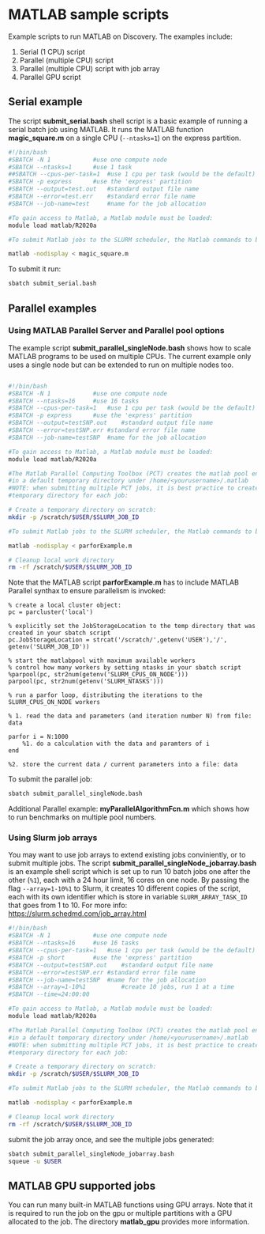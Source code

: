 # MATLAB sample scripts
Example scripts to run MATLAB on Discovery. The examples include:

1. Serial (1 CPU) script
2. Parallel (multiple CPU) script
3. Parallel (multiple CPU) script with job array 
4. Parallel GPU script

## Serial example

The script **submit_serial.bash** shell script is a basic example of running a serial batch job using MATLAB. It runs the MATLAB function **magic_square.m** on a single CPU (`--ntasks=1`) on the express partition.

```bash
#!/bin/bash
#SBATCH -N 1			#use one compute node
#SBATCH --ntasks=1		#use 1 task
##SBATCH --cpus-per-task=1	#use 1 cpu per task (would be the default)
#SBATCH -p express		#use the 'express' partition
#SBATCH --output=test.out	#standard output file name
#SBATCH --error=test.err	#standard error file name
#SBATCH --job-name=test		#name for the job allocation

#To gain access to Matlab, a Matlab module must be loaded:
module load matlab/R2020a

#To submit Matlab jobs to the SLURM scheduler, the Matlab commands to be executed must be containined in a single .m script:

matlab -nodisplay < magic_square.m
```

To submit it run:
```bash
sbatch submit_serial.bash 
```

## Parallel examples

### Using MATLAB Parallel Server and Parallel pool options

The example script **submit_parallel_singleNode.bash** shows how to scale MATLAB programs to be used on multiple CPUs. The current example only uses a single node but can be extended to run on multiple nodes too.

```bash

#!/bin/bash
#SBATCH -N 1			#use one compute node
#SBATCH --ntasks=16		#use 16 tasks
#SBATCH --cpus-per-task=1	#use 1 cpu per task (would be the default)
#SBATCH -p express		#use the 'express' partition
#SBATCH --output=testSNP.out	#standard output file name
#SBATCH --error=testSNP.err	#standard error file name
#SBATCH --job-name=testSNP	#name for the job allocation

#To gain access to Matlab, a Matlab module must be loaded:
module load matlab/R2020a

#The Matlab Parallel Computing Toolbox (PCT) creates the matlab pool environment
#in a default temporary directory under /home/<yourusername>/.matlab
#NOTE: when submitting multiple PCT jobs, it is best practice to create a different
#temporary directory for each job:

# Create a temporary directory on scratch:
mkdir -p /scratch/$USER/$SLURM_JOB_ID

#To submit Matlab jobs to the SLURM scheduler, the Matlab commands to be executed must be containined in a single .m script:

matlab -nodisplay < parforExample.m 

# Cleanup local work directory
rm -rf /scratch/$USER/$SLURM_JOB_ID

```

Note that the MATLAB script **parforExample.m** has to include MATLAB Parallel synthax to ensure parallelism is invoked:

```
% create a local cluster object:
pc = parcluster('local')

% explicitly set the JobStorageLocation to the temp directory that was created in your sbatch script
pc.JobStorageLocation = strcat('/scratch/',getenv('USER'),'/', getenv('SLURM_JOB_ID'))

% start the matlabpool with maximum available workers
% control how many workers by setting ntasks in your sbatch script
%parpool(pc, str2num(getenv('SLURM_CPUS_ON_NODE')))
parpool(pc, str2num(getenv('SLURM_NTASKS')))

% run a parfor loop, distributing the iterations to the SLURM_CPUS_ON_NODE workers

% 1. read the data and parameters (and iteration number N) from file: data

parfor i = N:1000
	%1. do a calculation with the data and paramters of i
end

%2. store the current data / current parameters into a file: data
```

To submit the parallel job:

```bash
sbatch submit_parallel_singleNode.bash
```

Additional Parallel example: **myParallelAlgorithmFcn.m** which shows how to run benchmarks on multiple pool numbers.

### Using Slurm job arrays

You may want to use job arrays to extend existing jobs conviniently, or to submit multiple jobs. The script **submit_parallel_singleNode_jobarray.bash** is an example shell script which is set up to run 10 batch jobs one after the other (`%1`), each with a 24 hour limit, 16 cores on one node. By passing the flag `--array=1-10%1` to Slurm, it creates 10 different copies of the script, each with its own identifier which is store in variable `SLURM_ARRAY_TASK_ID` that goes from 1 to 10. For more info: https://slurm.schedmd.com/job_array.html 

```bash
#!/bin/bash
#SBATCH -N 1			#use one compute node
#SBATCH --ntasks=16		#use 16 tasks
#SBATCH --cpus-per-task=1	#use 1 cpu per task (would be the default)
#SBATCH -p short		#use the 'express' partition
#SBATCH --output=testSNP.out	#standard output file name
#SBATCH --error=testSNP.err	#standard error file name
#SBATCH --job-name=testSNP	#name for the job allocation
#SBATCH --array=1-10%1          #create 10 jobs, run 1 at a time
#SBATCH --time=24:00:00

#To gain access to Matlab, a Matlab module must be loaded:
module load matlab/R2020a

#The Matlab Parallel Computing Toolbox (PCT) creates the matlab pool environment
#in a default temporary directory under /home/<yourusername>/.matlab
#NOTE: when submitting multiple PCT jobs, it is best practice to create a different
#temporary directory for each job:

# Create a temporary directory on scratch:
mkdir -p /scratch/$USER/$SLURM_JOB_ID

#To submit Matlab jobs to the SLURM scheduler, the Matlab commands to be executed must be containined in a single .m script:

matlab -nodisplay < parforExample.m 

# Cleanup local work directory
rm -rf /scratch/$USER/$SLURM_JOB_ID
```

submit the job array once, and see the multiple jobs generated: 

```bash
sbatch submit_parallel_singleNode_jobarray.bash 
squeue -u $USER
```

## MATLAB GPU supported jobs

You can run many built-in MATLAB functions using GPU arrays. Note that it is required to run the job on the gpu or multiple partitions with a GPU allocated to the job.
The directory **matlab_gpu** provides more information.
